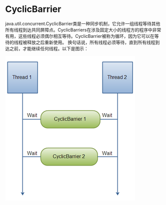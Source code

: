 # CyclicBarrier
java.util.concurrent.CyclicBarrier类是一种同步机制，它允许一组线程等待其他所有线程到达共同屏障点。CyclicBarriers在涉及固定大小的线程方的程序中非常有用，这些线程必须偶尔相互等待。CyclicBarrier被称为循环，因为它可以在等待的线程被释放之后重新使用。
换句话说，所有线程必须等待，直到所有线程到达之前，才能继续任何线程。以下是图示：

![](/assets/cyclic-barrier.png)